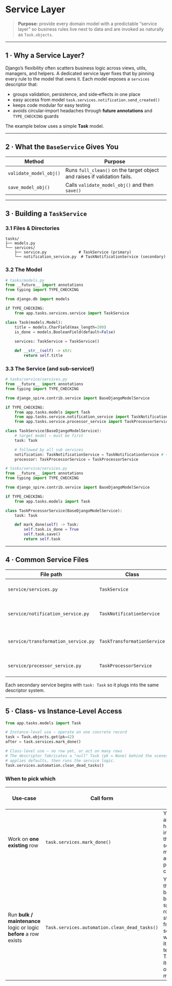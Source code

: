 # Service Layer

> **Purpose:** provide every domain model with a predictable “service layer” so business rules live next to data and are invoked as naturally as `Task.objects`.

---

## 1 · Why a Service Layer?

Django’s flexibility often scatters business logic across views, utils, managers, and helpers. A dedicated service layer fixes that by pinning every rule to the model that owns it. Each model exposes a `services` descriptor that:

* groups validation, persistence, and side‑effects in one place
* easy access from model `task.services.notification.send_created()`
* keeps code modular for easy testing
* avoids circular‑import headaches through **future annotations** and `TYPE_CHECKING` guards

The example below uses a simple **Task** model.

---

## 2 · What the `BaseService` Gives You

| Method                    | Purpose                                                                                                  |
| ------------------------- | -------------------------------------------------------------------------------------------------------- |
| `validate_model_obj()` | Runs `full_clean()` on the target object and raises if validation fails.                                 |
| `save_model_obj()`     | Calls `validate_model_obj()` and then `save()` | 


---

## 3 · Building a `TaskService`

### 3.1 Files & Directories

```
tasks/
├── models.py
└── services/
    ├── service.py              # TaskService (primary)
    └── notification_service.py  # TaskNotificationService (secondary)
```

### 3.2 The Model

```python
# tasks/models.py
from __future__ import annotations
from typing import TYPE_CHECKING

from django.db import models

if TYPE_CHECKING:
    from app.tasks.services.service import TaskService

class Task(models.Model):
    title = models.CharField(max_length=200)
    is_done = models.BooleanField(default=False)
    
    services: TaskService = TaskService()

    def __str__(self) -> str:
        return self.title
```

### 3.3 The Service (and sub‑service!)

```python
# tasks/service/services.py
from __future__ import annotations
from typing import TYPE_CHECKING

from django_spire.contrib.service import BaseDjangoModelService

if TYPE_CHECKING:
    from app.tasks.models import Task
    from app.tasks.service.notification_service import TaskNotificationService
    from app.tasks.service.processor_service import TaskProcessorService

class TaskService(BaseDjangoModelService):    
    # target model — must be first
    task: Task 

    # followed by all sub services
    notification: TaskNotificationService = TaskNotificationService # <- passing class
    processor: TaskProcessorService = TaskProcessorService
```

```python
# tasks/service/services.py
from __future__ import annotations
from typing import TYPE_CHECKING

from django_spire.contrib.service import BaseDjangoModelService

if TYPE_CHECKING:
    from app.tasks.models import Task

class TaskProcessorService(BaseDjangoModelService):    
    task: Task 

    def mark_done(self) -> Task:
        self.task.is_done = True
        self.task.save()            
        return self.task
```

---

## 4 · Common Service Files

| File path                           | Class                       | Responsibility                               |
| ----------------------------------- | --------------------------- |----------------------------------------------|
| `service/services.py`               | `TaskService`               | Parent service class that links sub services |
| `service/notification_service.py`   | `TaskNotificationService`   | Deliver messages triggered by task events    |
| `service/transformation_service.py` | `TaskTransformationService` | Turn objects into new forms of other objects |
| `service/processor_service.py`      | `TaskProcessorService`      | Processes actions on that object             |

Each secondary service begins with `task: Task` so it plugs into the same descriptor system.

---

## 5 · Class‑ vs Instance‑Level Access

```python
from app.tasks.models import Task

# Instance‑level use – operate on one concrete record
task = Task.objects.get(pk=42)
after = task.services.mark_done()  

# Class‑level use – no row yet, or act on many rows
# The descriptor fabricates a "null" Task (pk = None) behind the scenes,
# applies defaults, then runs the service logic.
Task.services.automation.clean_dead_tasks()
```

### When to pick which

| Use‑case                                                          | Call form                                     | Why it makes sense                                                                                                                |
| ----------------------------------------------------------------- | --------------------------------------------- | --------------------------------------------------------------------------------------------------------------------------------- |
| Work on **one existing** row                                      | `task.services.mark_done()`                   | You already have the instance; the service mutates it and persists changes.                                                       |
| Run **bulk / maintenance** logic or logic **before** a row exists | `Task.services.automation.clean_dead_tasks()` | You need the behaviour but not a specific row to start from; the service will create its own temporary Task or iterate over many. |
